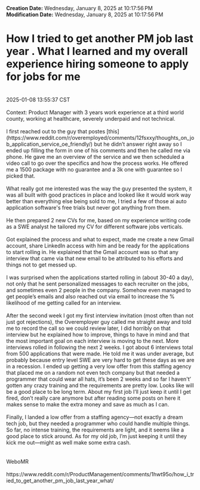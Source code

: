 <div><b>Creation Date:</b> Wednesday, January 8, 2025 at 10:17:56 PM<br></div>
<div><b>Modification Date:</b> Wednesday, January 8, 2025 at 10:17:56 PM<br></div>
<div><h1>How I tried to get another PM job last year . What I learned and my overall experience hiring someone to apply for jobs for me</h1></div>
<div><br></div>
<div> 2025-01-08 13:55:37 CST</div>
<div><br></div>
<div>Context: Product Manager with 3 years work experience at a third world county, working at healthcare, severely underpaid and not technical.</div>
<div><br></div>
<div>I first reached out to the guy that postes [this](https://www.reddit.com/r/overemployed/comments/12fsxxy/thoughts_on_job_application_service_oe_friendly/) but he didn’t answer right away so I ended up filling the form in one of his comments and then he called me via phone. He gave me an overview of the service and we then scheduled a video call to go over the specifics and how the process works. He offered me a 1500 package with no guarantee and a 3k one with guarantee so I picked that.</div>
<div><br></div>
<div>What really got me interested was the way the guy presented the system, it was all built with good practices in place and looked like it would work way better than everything else being sold to me, I tried a few of those ai auto application software's free trials but never got anything from them.</div>
<div><br></div>
<div>He then prepared 2 new CVs for me, based on my experience writing code as a SWE analyst he tailored my CV for different software jobs verticals.</div>
<div><br></div>
<div>Got explained the process and what to expect, made me create a new Gmail account, share LinkedIn access with him and be ready for the applications to start rolling in. He explained that the Gmail account was so that any interview that came via that new email to be attributed to his efforts and things not to get messed up.</div>
<div><br></div>
<div>I was surprised when the applications started rolling in (about 30-40 a day), not only that he sent personalized messages to each recruiter on the jobs, and sometimes even 2 people in the company. Somehow even managed to get people’s emails and also reached out via email to increase the % likelihood of me getting called for an interview.</div>
<div><br></div>
<div>After the second week I got my first interview invitation (most often than not just got rejections), the Overemployer guy called me straight away and told me to record the call so we could review later, I did horribly on that interview but he explained how to improve, things to have in mind and that the most important goal on each interview is moving to the next. More interviews rolled in following the next 2 weeks. I got about 6 interviews total from 500 applications that were made. He told me it was under average, but probably because entry level SWE are very hard to get these days as we are in a recession. I ended up getting a very low offer from this staffing agency that placed me on a random not even tech company but that needed a programmer that could wear all hats, it’s been 2 weeks and so far I haven't’ gotten any crazy training and the requirements are pretty low. Looks like will be a good place to be long term. About my first job I’ll just keep it until I get fired, don’t really care anymore but after reading some posts on here it makes sense to make the extra money and save as much as I can.</div>
<div><br></div>
<div>Finally, I landed a low offer from a staffing agency—not exactly a dream tech job, but they needed a programmer who could handle multiple things. So far, no intense training, the requirements are light, and it seems like a good place to stick around. As for my old job, I’m just keeping it until they kick me out—might as well make some extra cash.</div>
<div><br></div>
<div><br></div>
<div>WeboMR</div>
<div><br></div>
<div>https://www.reddit.com/r/ProductManagement/comments/1hwt95o/how_i_tried_to_get_another_pm_job_last_year_what/</div>

